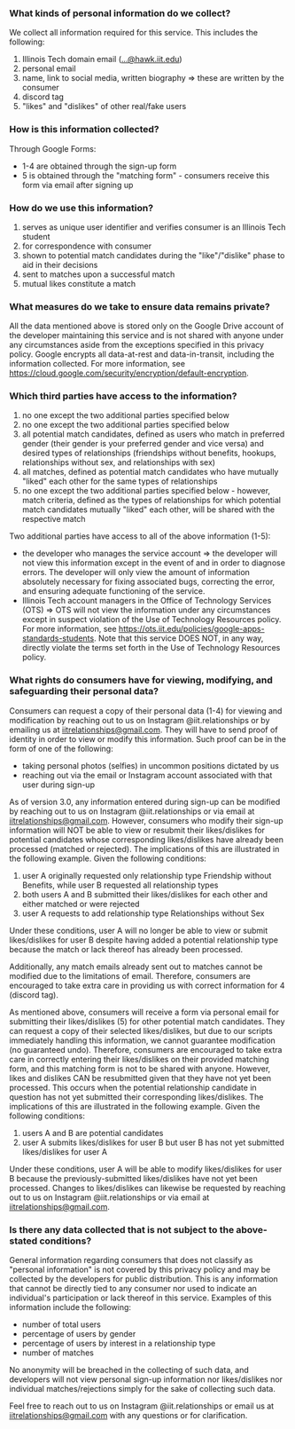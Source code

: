 ### What kinds of personal information do we collect?
We collect all information required for this service. This includes the following:
1. Illinois Tech domain email (...@hawk.iit.edu)
2. personal email
3. name, link to social media, written biography ⇒ these are written by the consumer
4. discord tag
5. "likes" and "dislikes" of other real/fake users

### How is this information collected?
Through Google Forms:
* 1-4 are obtained through the sign-up form
* 5 is obtained through the "matching form" - consumers receive this form via email after signing up

### How do we use this information?
1. serves as unique user identifier and verifies consumer is an Illinois Tech student
2. for correspondence with consumer
3. shown to potential match candidates during the "like"/"dislike" phase to aid in their decisions
4. sent to matches upon a successful match
5. mutual likes constitute a match

### What measures do we take to ensure data remains private?
All the data mentioned above is stored only on the Google Drive account of the developer maintaining this service and is not shared with anyone under any circumstances aside from the exceptions specified in this privacy policy. Google encrypts all data-at-rest and data-in-transit, including the information collected. For more information, see https://cloud.google.com/security/encryption/default-encryption.

### Which third parties have access to the information?
1. no one except the two additional parties specified below
2. no one except the two additional parties specified below
3. all potential match candidates, defined as users who match in preferred gender (their gender is your preferred gender and vice versa) and desired types of relationships (friendships without benefits, hookups, relationships without sex, and relationships with sex)
4. all matches, defined as potential match candidates who have mutually "liked" each other for the same types of relationships
5. no one except the two additional parties specified below - however, match criteria, defined as the types of relationships for which potential match candidates mutually "liked" each other, will be shared with the respective match

Two additional parties have access to all of the above information (1-5):
* the developer who manages the service account ⇒ the developer will not view this information except in the event of and in order to diagnose errors. The developer will only view the amount of information absolutely necessary for fixing associated bugs, correcting the error, and ensuring adequate functioning of the service.
* Illinois Tech account managers in the Office of Technology Services (OTS) ⇒ OTS will not view the information under any circumstances except in suspect violation of the Use of Technology Resources policy. For more information, see https://ots.iit.edu/policies/google-apps-standards-students. Note that this service DOES NOT, in any way, directly violate the terms set forth in the Use of Technology Resources policy.

### What rights do consumers have for viewing, modifying, and safeguarding their personal data?
Consumers can request a copy of their personal data (1-4) for viewing and modification by reaching out to us on Instagram @iit.relationships or by emailing us at iitrelationships@gmail.com. They will have to send proof of identity in order to view or modify this information. Such proof can be in the form of one of the following:
* taking personal photos (selfies) in uncommon positions dictated by us
* reaching out via the email or Instagram account associated with that user during sign-up

As of version 3.0, any information entered during sign-up can be modified by reaching out to us on Instagram @iit.relationships or via email at iitrelationships@gmail.com. However, consumers who modify their sign-up information will NOT be able to view or resubmit their likes/dislikes for potential candidates whose corresponding likes/dislikes have already been processed (matched or rejected). The implications of this are illustrated in the following example.
Given the following conditions:
1. user A originally requested only relationship type Friendship without Benefits, while user B requested all relationship types
2. both users A and B submitted their likes/dislikes for each other and either matched or were rejected
3. user A requests to add relationship type Relationships without Sex

Under these conditions, user A will no longer be able to view or submit likes/dislikes for user B despite having added a potential relationship type because the match or lack thereof has already been processed.

Additionally, any match emails already sent out to matches cannot be modified due to the limitations of email. Therefore, consumers are encouraged to take extra care in providing us with correct information for 4 (discord tag).

As mentioned above, consumers will receive a form via personal email for submitting their likes/dislikes (5) for other potential match candidates. They can request a copy of their selected likes/dislikes, but due to our scripts immediately handling this information, we cannot guarantee modification (no guaranteed undo). Therefore, consumers are encouraged to take extra care in correctly entering their likes/dislikes on their provided matching form, and this matching form is not to be shared with anyone. However, likes and dislikes CAN be resubmitted given that they have not yet been processed. This occurs when the potential relationship candidate in question has not yet submitted their corresponding likes/dislikes. The implications of this are illustrated in the following example.
Given the following conditions:
1. users A and B are potential candidates
2. user A submits likes/dislikes for user B but user B has not yet submitted likes/dislikes for user A

Under these conditions, user A will be able to modify likes/dislikes for user B because the previously-submitted likes/dislikes have not yet been processed. Changes to likes/dislikes can likewise be requested by reaching out to us on Instagram @iit.relationships or via email at iitrelationships@gmail.com.

### Is there any data collected that is not subject to the above-stated conditions?
General information regarding consumers that does not classify as "personal information" is not covered by this privacy policy and may be collected by the developers for public distribution. This is any information that cannot be directly tied to any consumer nor used to indicate an individual's participation or lack thereof in this service. Examples of this information include the following:
* number of total users
* percentage of users by gender
* percentage of users by interest in a relationship type
* number of matches

No anonymity will be breached in the collecting of such data, and developers will not view personal sign-up information nor likes/dislikes nor individual matches/rejections simply for the sake of collecting such data.

Feel free to reach out to us on Instagram @iit.relationships or email us at iitrelationships@gmail.com with any questions or for clarification.

